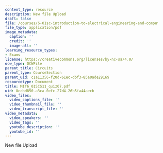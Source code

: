 ```yaml
---
content_type: resource
description: New file Upload
draft: false
file: /courses/6-01sc-introduction-to-electrical-engineering-and-computer-science-i-spring-2011/8ccbd850a3ca0efc27d426b5fa44aecb_MIT6_01SCS11_quiz07.pdf
file_type: application/pdf
image_metadata:
  caption: ''
  credit: ''
  image-alt: ''
learning_resource_types:
- Exams
license: https://creativecommons.org/licenses/by-nc-sa/4.0/
ocw_type: OCWFile
parent_title: Circuits
parent_type: CourseSection
parent_uid: c1a11356-f20d-61ec-dbf3-85a0ade29169
resourcetype: Document
title: MIT6_01SCS11_quiz07.pdf
uid: 8ccbd850-a3ca-0efc-27d4-26b5fa44aecb
video_files:
  video_captions_file: ''
  video_thumbnail_file: ''
  video_transcript_file: ''
video_metadata:
  video_speakers: ''
  video_tags: ''
  youtube_description: ''
  youtube_id: ''
---
```

New file Upload